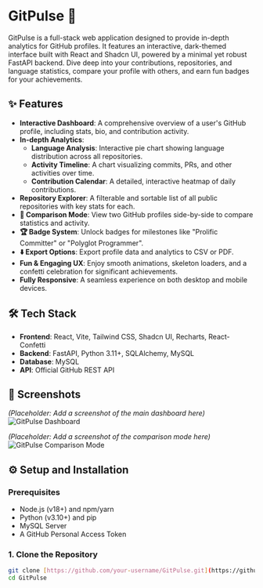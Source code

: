 # GitPulse 🚀

GitPulse is a full-stack web application designed to provide in-depth analytics for GitHub profiles. It features an interactive, dark-themed interface built with React and Shadcn UI, powered by a minimal yet robust FastAPI backend. Dive deep into your contributions, repositories, and language statistics, compare your profile with others, and earn fun badges for your achievements.

## ✨ Features

-   **Interactive Dashboard**: A comprehensive overview of a user's GitHub profile, including stats, bio, and contribution activity.
-   **In-depth Analytics**:
    -   **Language Analysis**: Interactive pie chart showing language distribution across all repositories.
    -   **Activity Timeline**: A chart visualizing commits, PRs, and other activities over time.
    -   **Contribution Calendar**: A detailed, interactive heatmap of daily contributions.
-   **Repository Explorer**: A filterable and sortable list of all public repositories with key stats for each.
-   **👥 Comparison Mode**: View two GitHub profiles side-by-side to compare statistics and activity.
-   **🏆 Badge System**: Unlock badges for milestones like "Prolific Committer" or "Polyglot Programmer".
-   **⬇️ Export Options**: Export profile data and analytics to CSV or PDF.
-   **Fun & Engaging UX**: Enjoy smooth animations, skeleton loaders, and a confetti celebration for significant achievements.
-   **Fully Responsive**: A seamless experience on both desktop and mobile devices.

## 🛠️ Tech Stack

-   **Frontend**: React, Vite, Tailwind CSS, Shadcn UI, Recharts, React-Confetti
-   **Backend**: FastAPI, Python 3.11+, SQLAlchemy, MySQL
-   **Database**: MySQL
-   **API**: Official GitHub REST API

## 📸 Screenshots

*(Placeholder: Add a screenshot of the main dashboard here)*
![GitPulse Dashboard](https://via.placeholder.com/800x450.png?text=GitPulse+Dashboard)

*(Placeholder: Add a screenshot of the comparison mode here)*
![GitPulse Comparison Mode](https://via.placeholder.com/800x450.png?text=Comparison+Mode)

## ⚙️ Setup and Installation

### Prerequisites

-   Node.js (v18+) and npm/yarn
-   Python (v3.10+) and pip
-   MySQL Server
-   A GitHub Personal Access Token

### 1. Clone the Repository

```bash
git clone [https://github.com/your-username/GitPulse.git](https://github.com/your-username/GitPulse.git)
cd GitPulse
